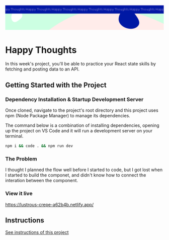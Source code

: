 <h1 align="center">
  <a href="">
    <img src="/src/assets/happy-thoughts.svg" alt="Project Banner Image">
  </a>
</h1>

# Happy Thoughts

In this week's project, you'll be able to practice your React state skills by fetching and posting data to an API.

## Getting Started with the Project

### Dependency Installation & Startup Development Server

Once cloned, navigate to the project's root directory and this project uses npm (Node Package Manager) to manage its dependencies.

The command below is a combination of installing dependencies, opening up the project on VS Code and it will run a development server on your terminal.

```bash
npm i && code . && npm run dev
```

### The Problem

I thought I planned the flow well before I started to code, but I got lost when I started to build the componet, and didn't know how to connect the interation between the component.

### View it live

https://lustrous-crepe-a62b4b.netlify.app/

## Instructions

<a href="instructions.md">
   See instructions of this project
  </a>
